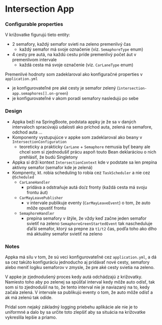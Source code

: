 # Intersection App

### Configurable properties
V križovatke figurujú tieto entity:
- 2 semafory, každý semafor svieti na zeleno premenlivý čas
  - každý semafor má svoje označenie (viz. `SemaphoreType` enum)
- 4 cesty pre autá, na každú cestu príde premenlivý počet áut v premenlivom intervale
  - každá cesta má svoje označenie (viz. `CarLaneType` enum)

Premenlivé hodnoty som zadeklaroval ako konfiguračné properties v `application.yml`
- je konfigurovateľné pre aké cesty je semafor zelený (`intersection-app.semaphores[].on-green`)
- je konfigurovateľné v akom poradí semafory nasledujú po sebe

### Design
- Appka beží na SpringBoote, podstata appky je že sa v daných intervaloch spracúvajú udalosti
ako príchod auta, zelená na semafore, odchod auta ...
- Komponenty vystupujúce v appke som zadeklaroval ako beany v `IntersectionConfiguration`
  - teoreticky a prakticky `CarLane` + `Semaphore` nemusia byť beany ale chcel som si zjednodušiť prácu aspoň touto Bean deklaráciou o nich prehlásiť, že budú Singletony
- Appka si drží kontext `IntersectionContext` kde v podstate sa len prepína aktívny semafor (semafor kde je zelená)
- Kompnenty, kt. robia scheduling to robia cez `TaskScheduler` a nie cez `@Scheduled`
  - `CarLaneHandler`
    - pridáva a odstraňuje autá do/z fronty (každá cesta má svoju frontu áut)
  - `CarMayLeavePublisher`
    - v intervale publikuje eventy (`CarMayLeaveEvent`) o tom, že auto môže opustiť frontu
  - `SemaphoreHandler`
    - prepína semafory v štýle, že vždy keď začne jeden semafor svietiť na zeleno `SemaphoreGreenStartedEvent`
      tak nascheduluje ďaľší semafor, ktorý sa prepne za `t1/t2` čas, 
      podľa toho ako dlho má aktuálny semafor svietiť na zeleno

### Notes
Appka má silu v tom, že sú veci konfigurovateľné cez `application.yml`, a dá sa cez takúto konfiguráciu jednoducho 
aj pridávať nové cesty, semafory alebo meniť logiku semaforov v zmysle, že pre aké cesty svietia na zeleno.

V appke je zjednodušený proces kedy autá odchádzajú z križovatky. 
Namiesto toho aby po zelenej sa spúšťal interval kedy môže auto odísť, 
tak som si to zjednodušil na to, že tento interval nie je naviazaný na to, kedy začala zelená. 
V intervale sa publikujú eventy o tom, že auto môže odísť a ak má zelenú tak odíde.

Pridal som nejaký základný logging priebehu aplikácie ale nie je to uniformné
a dalo by sa určite toto zlepšiť aby sa situácia na križovatke vykreslila lepšie a priamo.
